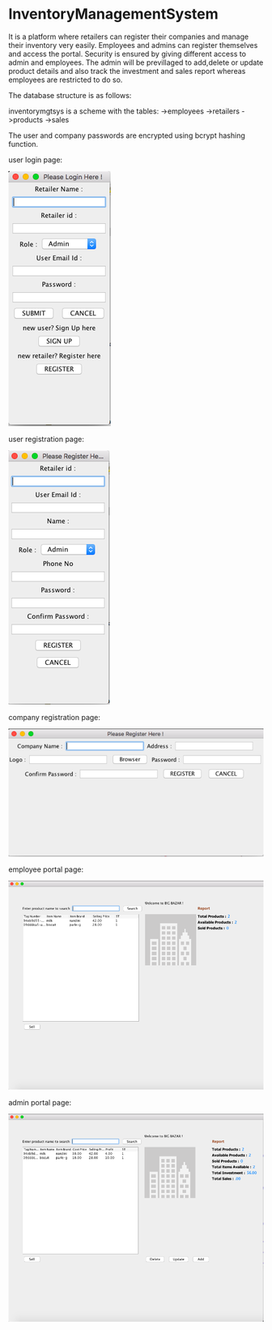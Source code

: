 # InventoryManagementSystem

It is a platform where retailers can register their companies and manage their inventory very easily. Employees and admins can register themselves and access the portal.
Security is ensured by giving different access to admin and employees. The admin will be previllaged to add,delete or update product details and also track the investment
and sales report whereas employees are restricted to do so.

The database structure is as follows:

inventorymgtsys is a scheme with the tables:
->employees
->retailers
->products
->sales

The user and company passwords are encrypted using bcrypt hashing function.

user login page:

![login img](/src/images/userLogin.png)



user registration page:

![user registration page](/src/images/userReg.png)



company registration page:

![comp reg img](/src/images/companyreg.png)



employee portal page:

![emp pg](/src/images/employeepage.png)



admin portal page:

![admin pg](/src/images/adminpage.png)


